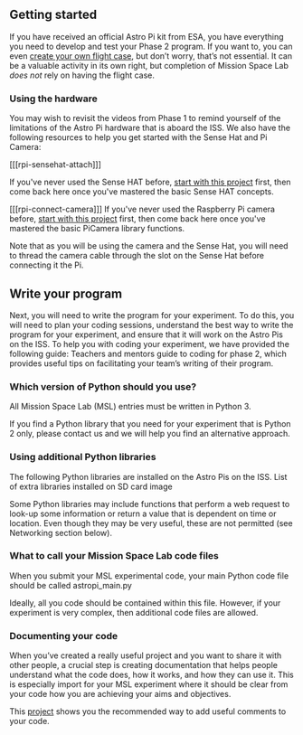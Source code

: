 ## Getting started

 If you have received an official Astro Pi kit from ESA, you have everything you need to develop and test your Phase 2 program. If you want to, you can even [create your own flight case](https://projects.raspberrypi.org/en/projects/astro-pi-flight-case), but don’t worry, that’s not essential. It can be a valuable activity in its own right, but completion of Mission Space Lab *does not* rely on having the flight case.

### Using the hardware

You may wish to revisit the videos from Phase 1 to remind yourself of the limitations of the Astro Pi hardware that is aboard the ISS. We also have the following resources to help you get started with the Sense Hat and Pi Camera:

[[[rpi-sensehat-attach]]]

If you've never used the Sense HAT before, [start with this project](https://projects.raspberrypi.org/en/projects/getting-started-with-the-sense-hat/) first, then come back here once you've mastered the basic Sense HAT concepts.

[[[rpi-connect-camera]]]
If you've never used the Raspberry Pi camera before, [start with this project](https://projects.raspberrypi.org/en/projects/getting-started-with-picamera/) first, then come back here once you've mastered the basic PiCamera library functions.

Note that as you will be using the camera and the Sense Hat, you will need to thread the camera cable through the slot on the Sense Hat before connecting it the Pi.

## Write your program

Next, you will need to write the program for your experiment. To do this, you will need to plan your coding sessions, understand the best way to write the program for your experiment, and ensure that it will work on the Astro Pis on the ISS.  To help you with coding your experiment, we have provided the following guide: Teachers and mentors guide to coding for phase 2, which provides useful tips on facilitating your team’s writing of their program.

### Which version of Python should you use?

All Mission Space Lab (MSL) entries must be written in Python 3.

If you find a Python library that you need for your experiment that is Python 2 only, please contact us and we will help you find an alternative approach.

### Using additional Python libraries

The following Python libraries are installed on the Astro Pis on the ISS.
List of extra libraries installed on SD card image


Some Python libraries may include functions that perform a web request to look-up some information or return a value that is dependent on time or location. Even though they may be very useful, these are not permitted (see Networking section below).  



### What to call your Mission Space Lab code files

When you submit your MSL experimental code, your main Python code file should be called astropi_main.py

Ideally, all you code should be contained within this file. However, if your experiment is very complex, then additional code files are allowed.

### Documenting your code

When you’ve created a really useful project and you want to share it with other people, a crucial step is creating documentation that helps people understand what the code does, how it works, and how they can use it. This is especially import for your MSL experiment where it should be clear from your code how you are achieving your aims and objectives.

This [project](https://projects.raspberrypi.org/en/projects/documenting-your-code) shows you the recommended way to add useful comments to your code.
